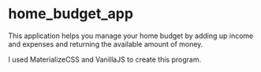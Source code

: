 # home_budget_app
This application helps you manage your home budget by adding up income and expenses and returning the available amount of money.


I used MaterializeCSS and VanillaJS to create this program.
